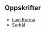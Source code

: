 ## Oppskrifter

 - [Lam Korma](./pages/oppskrifter/lam-korma.md)
 - [Surkål](./pages/oppskrifter/surkaal.md)

